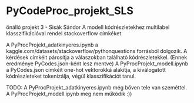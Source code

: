 # PyCodeProc_projekt_SLS
önálló projekt 3 - Sisák Sándor
A modell kódrészletekhez multilabel klasszifikációval rendel stackoverflow címkéket.

A PyProcProjekt_adatkinyeres.ipynb a kaggle.com/datasets/stackoverflow/pythonquestions forrásból dolgozik. A kérdések címkéit párosítja a válaszokban található kódrészletekkel. (Ennek eredménye PyCodes.json-ként lesz mentve)
A PyProcProjekt_modell.ipynb a PyCodes.json címkéit one-hot vektorokká alakítja, a kiválogatott kódrészleteket tokenizálja, végül klasszifikációt tanul.

TODO:
A PyProcProjekt_adatkinyeres.ipynb még bőven tele van szeméttel.
A PyProcProjekt_modell.ipynb meg nem működik :))
